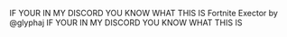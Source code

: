 IF YOUR IN MY DISCORD YOU KNOW WHAT THIS IS
Fortnite Exector by @glyphaj
IF YOUR IN MY DISCORD YOU KNOW WHAT THIS IS
